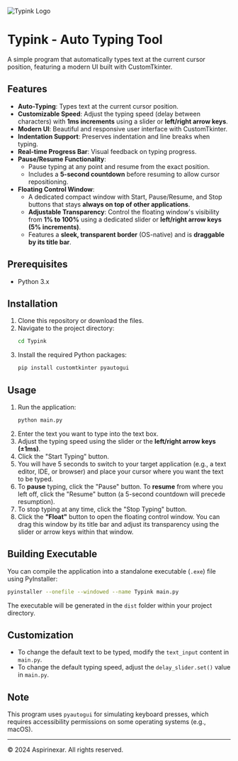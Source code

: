 ![Typink Logo](typink-logo.png)


# Typink - Auto Typing Tool

A simple program that automatically types text at the current cursor position, featuring a modern UI built with CustomTkinter.

## Features

-   **Auto-Typing**: Types text at the current cursor position.
-   **Customizable Speed**: Adjust the typing speed (delay between characters) with **1ms increments** using a slider or **left/right arrow keys**.
-   **Modern UI**: Beautiful and responsive user interface with CustomTkinter.
-   **Indentation Support**: Preserves indentation and line breaks when typing.
-   **Real-time Progress Bar**: Visual feedback on typing progress.
-   **Pause/Resume Functionality**:
    -   Pause typing at any point and resume from the exact position.
    -   Includes a **5-second countdown** before resuming to allow cursor repositioning.
-   **Floating Control Window**:
    -   A dedicated compact window with Start, Pause/Resume, and Stop buttons that stays **always on top of other applications**.
    -   **Adjustable Transparency**: Control the floating window's visibility from **1% to 100%** using a dedicated slider or **left/right arrow keys (5% increments)**.
    -   Features a **sleek, transparent border** (OS-native) and is **draggable by its title bar**.

## Prerequisites

-   Python 3.x

## Installation

1.  Clone this repository or download the files.
2.  Navigate to the project directory:
    ```bash
    cd Typink
    ```
3.  Install the required Python packages:
    ```bash
    pip install customtkinter pyautogui
    ```

## Usage

1.  Run the application:
    ```bash
    python main.py
    ```
2.  Enter the text you want to type into the text box.
3.  Adjust the typing speed using the slider or the **left/right arrow keys (±1ms)**.
4.  Click the "Start Typing" button.
5.  You will have 5 seconds to switch to your target application (e.g., a text editor, IDE, or browser) and place your cursor where you want the text to be typed.
6.  To **pause** typing, click the "Pause" button. To **resume** from where you left off, click the "Resume" button (a 5-second countdown will precede resumption).
7.  To stop typing at any time, click the "Stop Typing" button.
8.  Click the **"Float"** button to open the floating control window. You can drag this window by its title bar and adjust its transparency using the slider or arrow keys within that window.

## Building Executable

You can compile the application into a standalone executable (`.exe`) file using PyInstaller:

```bash
pyinstaller --onefile --windowed --name Typink main.py
```
The executable will be generated in the `dist` folder within your project directory.

## Customization

-   To change the default text to be typed, modify the `text_input` content in `main.py`.
-   To change the default typing speed, adjust the `delay_slider.set()` value in `main.py`.

## Note

This program uses `pyautogui` for simulating keyboard presses, which requires accessibility permissions on some operating systems (e.g., macOS). 

---

© 2024 Aspirinexar. All rights reserved. 
